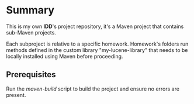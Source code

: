 # Summary 

This is my own **IDD**'s project repository, it's a Maven project that contains sub-Maven projects.

Each subproject is relative to a specific homework. Homework's folders run methods defined in the custom library "my-lucene-library" that needs to be locally installed using Maven before proceeding. 

## Prerequisites

Run the _maven-build_ script to build the project and ensure no errors are present. 


